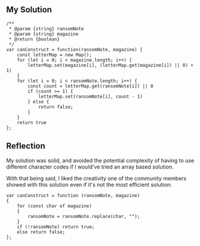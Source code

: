 ## My Solution

```
/**
 * @param {string} ransomNote
 * @param {string} magazine
 * @return {boolean}
 */
var canConstruct = function(ransomNote, magazine) {
    const letterMap = new Map();
    for (let i = 0; i < magazine.length; i++) {
        letterMap.set(magazine[i], (letterMap.get(magazine[i]) || 0) + 1)
    }
    for (let i = 0; i < ransomNote.length; i++) {
        const count = letterMap.get(ransomNote[i]) || 0
        if (count >= 1) {
            letterMap.set(ransomNote[i], count - 1)
        } else {
            return false;
        }
    }
    return true
};
```

## Reflection

My solution was solid, and avoided the potential complexity of having to use different character codes if I would've tried an array based solution.

With that being said, I liked the creativity one of the community members showed with this solution even if it's not the most efficient solution:

```
var canConstruct = function (ransomNote, magazine)
{
    for (const char of magazine)
    {
        ransomNote = ransomNote.replace(char, "");
    }
    if (!ransomNote) return true;
    else return false;
};
```
